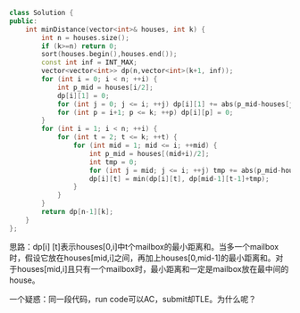 ```CPP
class Solution {
public:
    int minDistance(vector<int>& houses, int k) {
        int n = houses.size();
        if (k>=n) return 0;
        sort(houses.begin(),houses.end());
        const int inf = INT_MAX;
        vector<vector<int>> dp(n,vector<int>(k+1, inf));
        for (int i = 0; i < n; ++i) {
            int p_mid = houses[i/2];
            dp[i][1] = 0;
            for (int j = 0; j <= i; ++j) dp[i][1] += abs(p_mid-houses[j]);
            for (int p = i+1; p <= k; ++p) dp[i][p] = 0;
        }
        for (int i = 1; i < n; ++i) {
            for (int t = 2; t <= k; ++t) {
                for (int mid = 1; mid <= i; ++mid) {
                    int p_mid = houses[(mid+i)/2];
                    int tmp = 0;
                    for (int j = mid; j <= i; ++j) tmp += abs(p_mid-houses[j]);
                    dp[i][t] = min(dp[i][t], dp[mid-1][t-1]+tmp);
                }
            }
        }
        return dp[n-1][k];
    }
};
```

思路：dp[i] [t]表示houses[0,i]中t个mailbox的最小距离和。当多一个mailbox时，假设它放在houses[mid,i]之间，再加上houses[0,mid-1]的最小距离和。对于houses[mid,i]且只有一个mailbox时，最小距离和一定是mailbox放在最中间的house。

一个疑惑：同一段代码，run code可以AC，submit却TLE。为什么呢？